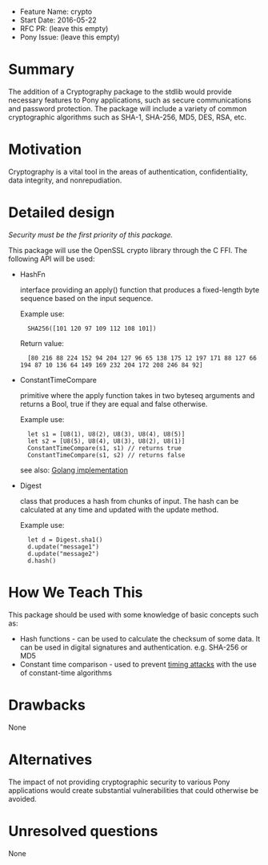 - Feature Name: crypto
- Start Date: 2016-05-22
- RFC PR: (leave this empty)
- Pony Issue: (leave this empty)

# Summary

The addition of a Cryptography package to the stdlib would provide necessary features to Pony applications, such as secure communications and password protection. The package will include a variety of common cryptographic algorithms such as SHA-1, SHA-256, MD5, DES, RSA, etc.

# Motivation

Cryptography is a vital tool in the areas of authentication, confidentiality, data integrity, and nonrepudiation.

# Detailed design

*Security must be the first priority of this package.*

This package will use the OpenSSL crypto library through the C FFI. The following API will be used:

- HashFn

    interface providing an apply() function that produces a fixed-length byte sequence based on the input sequence.
    
    Example use:
    	
    	SHA256([101 120 97 109 112 108 101])
    Return value:
    	
        [80 216 88 224 152 94 204 127 96 65 138 175 12 197 171 88 127 66 194 87 10 136 64 149 169 232 204 172 208 246 84 92]


- ConstantTimeCompare
 
    primitive where the apply function takes in two byteseq arguments and returns a Bool, true if they are equal and false otherwise.

    Example use:
    	
    	let s1 = [U8(1), U8(2), U8(3), U8(4), U8(5)]
    	let s2 = [U8(5), U8(4), U8(3), U8(2), U8(1)]
    	ConstantTimeCompare(s1, s1) // returns true
    	ConstantTimeCompare(s1, s2) // returns false
   
   see also: [Golang implementation](https://golang.org/src/crypto/subtle/constant_time.go?s=490:531#L2)
   
- Digest

    class that produces a hash from chunks of input. The hash can be calculated at any time and updated with the update method.
    
    Example use:

        let d = Digest.sha1()
        d.update("message1")
        d.update("message2")
        d.hash()

# How We Teach This

This package should be used with some knowledge of basic concepts such as:

- Hash functions - can be used to calculate the checksum of some data. It can be used in digital signatures and authentication. e.g. SHA-256 or MD5
- Constant time comparison - used to prevent [timing attacks](http://crypto.stanford.edu/~dabo/papers/ssl-timing.pdf) with the use of constant-time algorithms

# Drawbacks

None

# Alternatives

The impact of not providing cryptographic security to various Pony applications would create substantial vulnerabilities that could otherwise be avoided.

# Unresolved questions

None
